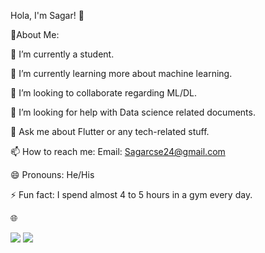 Hola, I'm Sagar! 👋 

💫About Me: 

🔭 I’m currently a student. 

🌱 I’m currently learning more about machine learning. 

👯 I’m looking to collaborate regarding ML/DL. 

🤔 I’m looking for help with Data science related documents. 

💬 Ask me about Flutter or any tech-related stuff. 

📫 How to reach me: Email: Sagarcse24@gmail.com

😄 Pronouns: He/His 

⚡ Fun fact: I spend almost 4 to 5 hours in a gym every day. 

🌐 

<img src="https://github-readme-stats.vercel.app/api?username=Sagarpatel6065&show_icons=true&theme=radical">

<img src="https://github-readme-stats.vercel.app/api/pin/?username=sagarpatel6065&repo=github-readme-stats">
